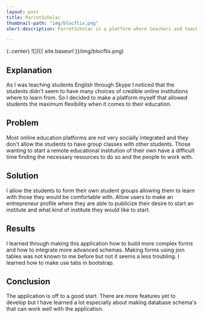 ```yaml
---
layout: post
title: ParrotScholar
thumbnail-path: "img/blocflix.png"
short-description: ParrotScholar is a platform where teachers and teachers can meet and have classes

---
```


{:.center}
![]({{ site.baseurl }}/img/blocflix.png)

## Explanation

As I was teaching students English through Skype I noticed that the students didn't seem to have many choices of credible online institutions where to learn from. So I decided to make a platform myself that allowed students the maximum flexibility when it comes to their education.

## Problem
Most online education platforms are not very socially integrated and they don't allow the students to have group classes with other students. Those wanting to start a remote educational institution of their own have a difficult time finding the necessary resources to do so and the people to work with.


## Solution

I allow the students to form their own student groups allowing them to learn with those they would be comfortable with. Allow users to make an entrepreneur profile where they are able to publicize their desire to start an institute and what kind of institute they would like to start.

## Results

I learned through making this application how to build more complex forms and how to integrate more advanced schemas. Making forms using join tables was not known to me before but not it seems a less troubling. I learned how to make use tabs in bootstrap.

## Conclusion
The application is off to a good start. There are more features yet to develop but I have learned a lot especially about making database schema's that can work well with the application. 
